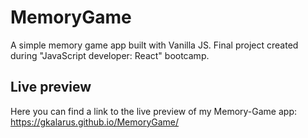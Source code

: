 # MemoryGame

A simple memory game app built with Vanilla JS. Final project
created during "JavaScript developer: React" bootcamp.

## Live preview
Here you can find a link to the live preview of my Memory-Game app:
https://gkalarus.github.io/MemoryGame/